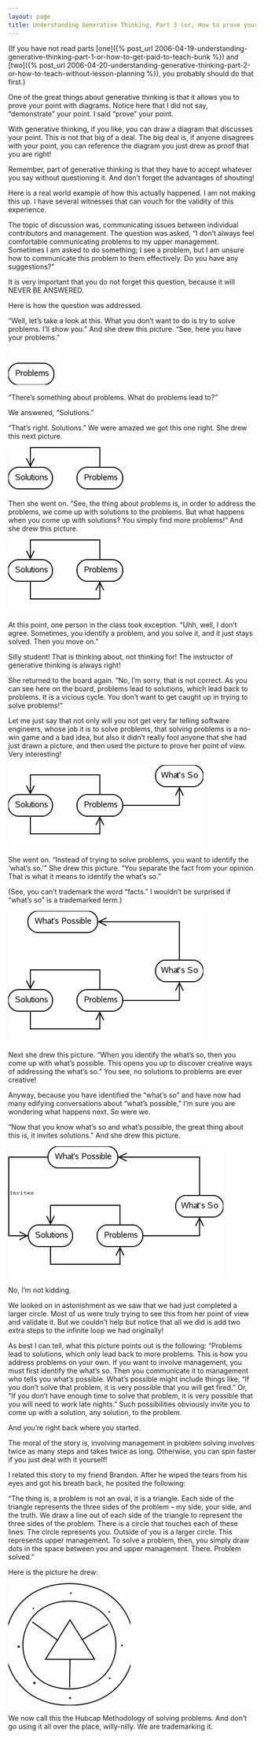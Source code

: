 ```yaml
---
layout: page
title: Understanding Generative Thinking, Part 3 (or, How to prove your point with diagrams)
---
```

(If you have not read parts [one]({% post_url 2006-04-19-understanding-generative-thinking-part-1-or-how-to-get-paid-to-teach-bunk %}) and [two]({% post_url 2006-04-20-understanding-generative-thinking-part-2-or-how-to-teach-without-lesson-planning %}), you probably should do that first.)

One of the great things about generative thinking is that it allows you to prove your point with diagrams. Notice here that I did not say, “demonstrate” your point. I said “prove” your point.

With generative thinking, if you like, you can draw a diagram that discusses your point. This is not that big of a deal. The big deal is, if anyone disagrees with your point, you can reference the diagram you just drew as proof that you are right!

Remember, part of generative thinking is that they have to accept whatever you say without questioning it. And don’t forget the advantages of shouting!

Here is a real world example of how this actually happened. I am not making this up. I have several witnesses that can vouch for the validity of this experience.

The topic of discussion was, communicating issues between individual contributors and management. The question was asked, “I don’t always feel comfortable communicating problems to my upper management. Sometimes I am asked to do something; I see a problem, but I am unsure how to communicate this problem to them effectively. Do you have any suggestions?”

It is very important that you do not forget this question, because it will NEVER BE ANSWERED.

Here is how the question was addressed.

“Well, let’s take a look at this. What you don’t want to do is try to solve problems. I’ll show you.” And she drew this picture. “See, here you have your problems.”

![Generative Thinking - Problems](/images/generative-thinking-problems.png)

“There’s something about problems. What do problems lead to?”

We answered, “Solutions.”

“That’s right. Solutions.” We were amazed we got this one right.  She drew this next picture.

![Generative Thinking - Solutions](/images/generative-thinking-solutions.png)

Then she went on. “See, the thing about problems is, in order to address the problems, we come up with solutions to the problems. But what happens when you come up with solutions? You simply find more problems!” And she drew this picture.

![Generative Thinking - Problem/Solution Cycle](/images/generative-thinking-problem-solution-cycle.png)

At this point, one person in the class took exception. “Uhh, well, I don’t agree. Sometimes, you identify a problem, and you solve it, and it just stays solved. Then you move on.”

Silly student! That is thinking about, not thinking for! The instructor of generative thinking is always right!

She returned to the board again. “No, I’m sorry, that is not correct. As you can see here on the board, problems lead to solutions, which lead back to problems. It is a vicious cycle. You don’t want to get caught up in trying to solve problems!”

Let me just say that not only will you not get very far telling software engineers, whose job it is to solve problems, that solving problems is a no-win game and a bad idea, but also it didn’t really fool anyone that she had just drawn a picture, and then used the picture to prove her point of view. Very interesting!

![Generative Thinking - What's So](/images/generative-thinking-whats-so.png)

She went on. “Instead of trying to solve problems, you want to identify the ‘what’s so.'” She drew this picture. “You separate the fact from your opinion. That is what it means to identify the what’s so.”

(See, you can’t trademark the word “facts.” I wouldn’t be surprised if “what’s so” is a trademarked term.)

![Generative Thinking - What's Possible](/images/generative-thinking-whats-possible.png)

Next she drew this picture. “When you identify the what’s so, then you come up with what’s possible. This opens you up to discover creative ways of addressing the what’s so.” You see, no solutions to problems are ever creative!

Anyway, because you have identified the “what’s so” and have now had many edifying conversations about “what’s possible,” I’m sure you are wondering what happens next. So were we.

“Now that you know what’s so and what’s possible, the great thing about this is, it invites solutions.” And she drew this picture.

![Generative Thinking - The Circle Is Complete](/images/generative-thinking-the-circle-is-complete.png)

No, I’m not kidding.

We looked on in astonishment as we saw that we had just completed a larger circle. Most of us were truly trying to see this from her point of view and validate it. But we couldn’t help but notice that all we did is add two extra steps to the infinite loop we had originally!

As best I can tell, what this picture points out is the following: “Problems lead to solutions, which only lead back to more problems. This is how you address problems on your own. If you want to involve management, you must first identify the what’s so. Then you communicate it to management who tells you what’s possible. What’s possible might include things like, “If you don’t solve that problem, it is very possible that you will get fired.” Or, “If you don’t have enough time to solve that problem, it is very possible that you will need to work late nights.” Such possibilities obviously invite you to come up with a solution, any solution, to the problem.

And you’re right back where you started.

The moral of the story is, involving management in problem solving involves twice as many steps and takes twice as long. Otherwise, you can spin faster if you just deal with it yourself!

I related this story to my friend Brandon. After he wiped the tears from his eyes and got his breath back, he posited the following:

“The thing is, a problem is not an oval, it is a triangle. Each side of the triangle represents the three sides of the problem – my side, your side, and the truth. We draw a line out of each side of the triangle to represent the three sides of the problem. There is a circle that touches each of these lines. The circle represents you. Outside of you is a larger circle. This represents upper management. To solve a problem, then, you simply draw dots in the space between you and upper management. There. Problem solved.”

Here is the picture he drew:

![The Hubcap Methodology](/images/hubcap-methodology.png)

We now call this the Hubcap Methodology of solving problems. And don’t go using it all over the place, willy-nilly. We are trademarking it.
